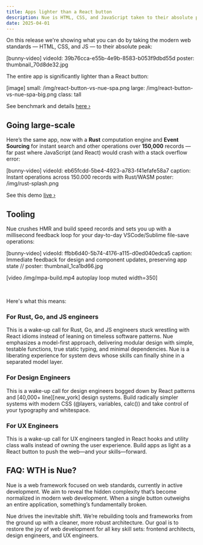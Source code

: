 ```yaml
---
title: Apps lighter than a React button
description: Nue is HTML, CSS, and JavaScript taken to their absolute peak.
date: 2025-04-01
---
```


On this release we're showing what you can do by taking the modern web standards — HTML, CSS, and JS — to their absolute peak:

[bunny-video]
  videoId: 39b76cca-e55b-4e9b-8583-b053f9dbd55d
  poster: thumbnail_70d8de32.jpg


The entire app is significantly lighter than a React button:


[image]
  small: /img/react-button-vs-nue-spa.png
  large: /img/react-button-vs-nue-spa-big.png
  class: tall


See benchmark and details [here ›](/docs/react-button-vs-nue.html)


## Going large-scale
Here’s the same app, now with a **Rust** computation engine and **Event Sourcing** for instant search and other operations over **150,000** records — far past where JavaScript (and React) would crash with a stack overflow error:

[bunny-video]
  videoId: eb65fcdd-5be4-4923-a783-f41efafe58a7
  caption: Instant operations across 150.000 records with Rust/WASM
  poster: /img/rust-splash.png

See this demo [live ›](//mpa.nuejs.org/app/?rust)


## Tooling
Nue crushes HMR and build speed records and sets you up with a millisecond feedback loop for your day-to-day VSCode/Sublime file-save operations:

[bunny-video]
  videoId: ffbb6d40-5b74-4176-a115-d0ed040edca5
  caption: Immediate feedback for design and component updates, preserving app state
  // poster: thumbnail_1ca1bd66.jpg


[video /img/mpa-build.mp4 autoplay loop muted width=350]


&nbsp;

Here's what this means:


### For Rust, Go, and JS engineers
This is a wake-up call for Rust, Go, and JS engineers stuck wrestling with React idioms instead of leaning on timeless software patterns. Nue emphasizes a model-first approach, delivering modular design with simple, testable functions, true static typing, and minimal dependencies. Nue is a liberating experience for system devs whose skills can finally shine in a separated model layer.

### For Design Engineers
This is a wake-up call for design engineers bogged down by React patterns and [40,000+ line][new_york] design systems. Build radically simpler systems with modern CSS (@layers, variables, calc()) and take control of your typography and whitespace.


### For UX Engineers
This is a wake-up call for UX engineers tangled in React hooks and utility class walls instead of owning the user experience. Build apps as light as a React button to push the web—and your skills—forward.


## FAQ: WTH is Nue?
Nue is a web framework focused on web standards, currently in active development. We aim to reveal the hidden complexity that’s become normalized in modern web development. When a single button outweighs an entire application, something’s fundamentally broken.

Nue drives the inevitable shift. We’re rebuilding tools and frameworks from the ground up with a cleaner, more robust architecture. Our goal is to restore the joy of web development for all key skill sets: frontend architects, design engineers, and UX engineers.
